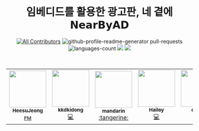 <h1 align="center">
  임베디드를 활용한 광고판, 네 곁에 𝗡𝗲𝗮𝗿𝗕𝘆𝗔𝗗
  <br />
</h1>

<div align="center">
  
  [![All Contributors](https://img.shields.io/badge/contributor-5-ddd)](#contributors-)
  <img src="https://img.shields.io/github/issues-pr-closed/YOUNGBLOOD-s/NEARBYAD?color=9cf" alt="github-profile-readme-generator pull-requests"/>
  <img src="https://img.shields.io/github/languages/count/YOUNGBLOOD-s/NEARBYAD?color=black" alt="languages-count"/>
  <img src="https://img.shields.io/github/languages/code-size/YOUNGBLOOD-s/NEARBYAD?color=ddd" />
  <img src="https://img.shields.io/github/last-commit/YOUNGBLOOD-s/NEARBYAD?color=9cf" />


</div>
<br />
<div align="center">
<table>
  <tr>
    <td align="center">
      <a href="https://github.com/HeesuJeong"><img src="https://avatars2.githubusercontent.com/u/52849101?s=460&v=4" width="100px;" alt=""/></a><br />
      <a href="https://github.com/YOUNGBLOOD-s/NEARBYAD/commits?author=HeesuJeong" title="Code">
        <sub><b>HeesuJeong</b></sub><br />ᴘᴍ
      </a>
    </td>
    <td align="center">
      <a href="https://github.com/kkdkidong"><img src="https://avatars3.githubusercontent.com/u/59161501?s=460&v=4" width="100px;" alt=""/></a><br />
        <a href="https://github.com/YOUNGBLOOD-s/NEARBYAD/commits?author=kkdkidong" title="Code">
          <sub><b>kkdkidong</b></sub><br />💻
      </a>
    </td>
    <td align="center">
      <a href="https://github.com/mandaringit"><img src="https://avatars1.githubusercontent.com/u/33564101?s=460&u=22ed09e9524f9922bd38b57f990bdaaa58f4fe0c&v=4" width="100px;" alt=""/></a><br />
        <a href="https://github.com/YOUNGBLOOD-s/NEARBYAD/commits?author=mandaringit" title="Code">
          <sub><b>mandarin</b></sub><br />:tangerine:
      </a>
    </td>
   <td align="center">
      <a href="https://github.com/kHeNoTbB"><img src="https://avatars1.githubusercontent.com/u/30182987?s=460&u=8c9a6f4bb293ddc015d46079315b6da67dc0ed5c&v=4" width="100px;" alt=""/></a><br />
     <a href="https://github.com/YOUNGBLOOD-s/NEARBYAD/commits?author=kHeNoTbB" title="Code">
        <sub><b>Hailey</b></sub><br />💻</a>
    </td>
   <td align="center">
      <a href="https://github.com/choiys-94"><img src="https://avatars3.githubusercontent.com/u/10196688?s=460&u=3b2a3e589242b2a67fe10c4a319362727d187599&v=4" width="100px;" alt=""/></a><br />
      <a href="https://github.com/YOUNGBLOOD-s/NEARBYAD/commits?author=choiys-94" title="Code">
        <sub><b>choiys</b></sub><br />💻
     </a>
    </td>
  </tr>
</table>
</div>
